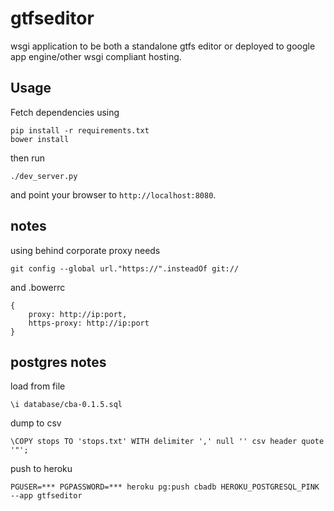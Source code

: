 gtfseditor
==========

wsgi application to be both a standalone gtfs editor or deployed to google app engine/other wsgi compliant hosting.


Usage
-----

Fetch dependencies using
	
	pip install -r requirements.txt
	bower install

then run

	./dev_server.py

and point your browser to `http://localhost:8080`.

notes
-----
using behind corporate proxy needs

	git config --global url."https://".insteadOf git://

and .bowerrc

	{
		proxy: http://ip:port,
		https-proxy: http://ip:port
	}

postgres notes
---------------

load from file
	
	\i database/cba-0.1.5.sql

dump to csv

	\COPY stops TO 'stops.txt' WITH delimiter ',' null '' csv header quote '"';

push to heroku

	PGUSER=*** PGPASSWORD=*** heroku pg:push cbadb HEROKU_POSTGRESQL_PINK --app gtfseditor